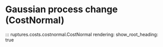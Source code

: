 # Gaussian process change (CostNormal)

::: ruptures.costs.costnormal.CostNormal
    rendering:
        show_root_heading: true